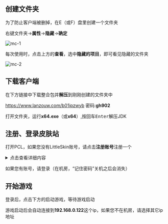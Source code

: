 创建文件夹
-
为了防止客户端被删掉，在E（或F）盘里创建一个文件夹

右键文件夹->**属性**->**隐藏**->**确定**

![mc-1]([/faq/_images/mc-1.png](https://raw.githubusercontent.com/fanzijun-github/fanzijun.github.io/gh-pages/faq/_images/mc-1.png))

每次使用时，点击上方的**查看**，选中**隐藏的项目**，即可看见隐藏的文件夹

![mc-2]([/faq/_images/mc-2.png](https://raw.githubusercontent.com/fanzijun-github/fanzijun.github.io/gh-pages/faq/_images/mc-2.png))

下载客户端
-

在下方链接中下载整合包并**解压**到刚刚创建的文件夹中

<https://www.lanzouw.com/b01ipzwyb> 密码:**gh902**

打开文件夹，运行**x64.exe**（或**x64**）,按回车<kbd>Enter</kbd>解压JDK

注册、登录皮肤站
-
打开PCL，如果您没有LittleSkin账号，请点击**注册账号**注册一个

<details>
  <summary>点击查看详细内容</summary>

  ![mc-3]([/faq/_images/mc-3.png](https://raw.githubusercontent.com/fanzijun-github/fanzijun.github.io/gh-pages/faq/_images/mc-3.png))

  ![mc-4]([/faq/_images/mc-4.png](https://raw.githubusercontent.com/fanzijun-github/fanzijun.github.io/gh-pages/faq/_images/mc-4.png))

  点击左侧的**角色管理**，创建一个角色（请使用英文大小写字母、数字0~9或下划线_）

  ![mc-5]([/faq/_images/mc-5.png](https://raw.githubusercontent.com/fanzijun-github/fanzijun.github.io/gh-pages/faq/_images/mc-5.png))

  之后您可以前往**皮肤库**寻找您喜欢的皮肤，并在**我的衣柜**里使用

  ([官方有更加详细的教程](https://manual.littlesk.in/newbee/textures.html#%E4%BB%8E%E7%9A%AE%E8%82%A4%E5%BA%93%E4%B8%AD%E6%B7%BB%E5%8A%A0%E6%9D%90%E8%B4%A8%E5%88%B0%E8%A1%A3%E6%9F%9C))

</details>

如果您有账号，请登录（在机房，“记住密码”关机之后会消失）

开始游戏
-
登录后，点击下方的启动游戏，等待游戏启动

游戏启动后会自动连接到**192.168.0.122**这个ip，如果您不在机房，请选择其它ip地址

